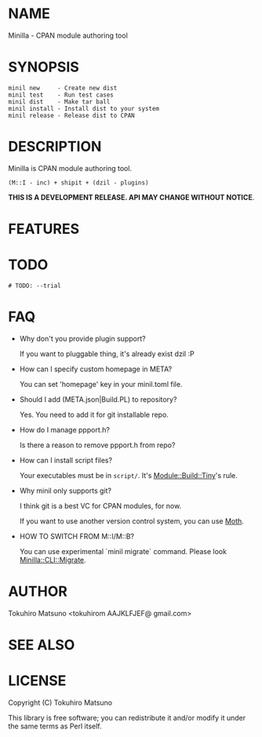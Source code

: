 # NAME

Minilla - CPAN module authoring tool

# SYNOPSIS

    minil new     - Create new dist
    minil test    - Run test cases
    minil dist    - Make tar ball
    minil install - Install dist to your system
    minil release - Release dist to CPAN

# DESCRIPTION

Minilla is CPAN module authoring tool.

    (M::I - inc) + shipit + (dzil - plugins)

__THIS IS A DEVELOPMENT RELEASE. API MAY CHANGE WITHOUT NOTICE__.

# FEATURES

# TODO

    # TODO: --trial

# FAQ

- Why don't you provide plugin support?

    If you want to pluggable thing, it's already exist dzil :P

- How can I specify custom homepage in META?

    You can set 'homepage' key in your minil.toml file.

- Should I add (META.json|Build.PL) to repository?

    Yes. You need to add it for git installable repo.

- How do I manage ppport.h?

    Is there a reason to remove ppport.h from repo?

- How can I install script files?

    Your executables must be in `script/`. It's [Module::Build::Tiny](http://search.cpan.org/perldoc?Module::Build::Tiny)'s rule.

- Why minil only supports git?

    I think git is a best VC for CPAN modules, for now.

    If you want to use another version control system, you can use [Moth](http://search.cpan.org/perldoc?Moth).

- HOW TO SWITCH FROM M::I/M::B?

    You can use experimental \`minil migrate\` command.
    Please look [Minilla::CLI::Migrate](http://search.cpan.org/perldoc?Minilla::CLI::Migrate).

# AUTHOR

Tokuhiro Matsuno <tokuhirom AAJKLFJEF@ gmail.com>

# SEE ALSO

# LICENSE

Copyright (C) Tokuhiro Matsuno

This library is free software; you can redistribute it and/or modify
it under the same terms as Perl itself.
